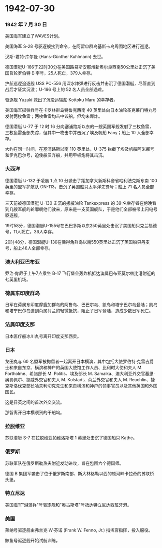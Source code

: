 # 1942-07-30

### 1942 年 7 月 30 日

美国海军建立了WAVES计划。

美国海军 S-28 号驱逐舰接到命令，在阿留申群岛基斯卡岛周围地区进行巡逻。

汉斯-君特·库尔曼 (Hans-Günther Kuhlmann) 去世。

德国潜艇U-166于22时30分在美国路易斯安那州新奥尔良西南50公里处击沉了美国货轮罗伯特·E·李号，25人死亡，379人幸存。

护航巡逻追逐舰 USS PC-556
用深水炸弹进行反击并击沉了德国潜艇，尽管直到战后才证实沉没；U-166 号上的
52 名人员全部遇难。

驱逐舰 Yuzuki 救出了沉没运输船 Kottoku Maru 的幸存者。

美国海军掷弹兵号在卡罗林群岛特鲁克西南 40
英里处向日本油轮圣克莱门特丸号发射两枚鱼雷；两枚鱼雷均击中该船，但均未爆炸。

德国潜艇 U-77 于 12 时 16
分向塞浦路斯以东的一艘英国军舰发射了三枚鱼雷，三枚鱼雷全部失踪，但其中一枚击中并击沉了埃及帆船
Fany；船上 10 人全部幸存。

大约在同一时间，在塞浦路斯以南 110 英里处，U-375
拦截了埃及帆船阿米娜号和伊克巴尔号，迫使船员弃船，并用甲板炮将其击沉。

### 大西洋

德国潜艇 U-132 于凌晨 1 点 10 分袭击了距加拿大新斯科舍省哈利法克斯东南
100 英里的盟军护航队 ON-113，击沉了英国船只太平洋先锋号；船上 71
名人员全部幸存。

三天前被德国潜艇 U-130 击沉的挪威油轮 Tankexpress 的 39
名幸存者在傍晚看到几艘军舰的轮廓朝他们驶来，原来是一支英国舰队，于是他们全部被带上闪电号驱逐舰。

19时58分，德国潜艇U-155号在巴巴多斯以东250英里处击沉了美国船只克兰福德号，11人死亡，36人幸存。

20时48分，德国潜艇U-130在佛得角群岛以南550英里处击沉了英国船只丹麦号，船上46人全部幸存。

### 澳大利亚巴布亚

乔治·肯尼于上午7点乘坐 B-17
飞行堡垒轰炸机抵达澳属巴布亚莫尔兹比港附近的七英里机场。

### 荷属东印度群岛

日军在荷属东印度摩鹿加群岛的阿鲁岛、巴巴尔岛、凯岛和塔宁巴尔岛登陆；凯岛和塔宁巴尔岛遭到荷属荷兰的轻微抵抗，阻止了日军登陆，造成少数日军死亡。

### 法属印度支那

日本医疗船冰川丸号离开印度支那西贡。

### 日本

龙田丸与 60
名盟军被拘留者一起离开日本横滨，其中包括大使罗伯特·克雷吉爵士和来自东京、横滨和神户的英国大使馆工作人员、比利时大使和夫人
M. Fortholme、希腊部长 M. Politis、埃及部长 M.
Samaika、澳大利亚外交官基思·奥弗佩尔、挪威外交官和夫人 M.
Kolstadt、荷兰外交官和夫人 M.
Reuchlin、捷克斯洛伐克部长哈夫利切克先生和来自横滨和神户的领事官员以及其他英国和外国国民。

这是日英之间的首次外交交流。

那智离开日本横须贺的干船坞。

### 拉脱维亚

苏联潜艇 S-7 在拉脱维亚帕维洛斯塔 1 英里处击沉了德国船只 Kathe。

### 俄罗斯

苏联军队在俄罗斯勒热夫附近发动进攻，旨在包围六个德国师。

德国 B
集团军袭击了位于俄罗斯南部、斯大林格勒以西的顿河畔卡拉奇的苏联桥头堡。

### 特立尼达

美国海军"游骑兵"号驱逐舰和"奥古斯塔"号抵达特立尼达西班牙港。

### 美国

莱纳号驱逐舰由弗兰克·W·芬诺 (Frank W. Fenno, Jr.) 指挥官指挥，投入服役。

鲸鱼号驱逐舰开始试航训练。